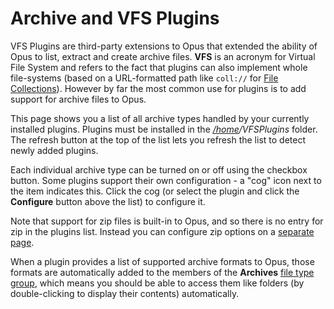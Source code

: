# Archive and VFS Plugins

VFS Plugins are third-party extensions to Opus that extended the ability of Opus to list, extract and create archive files. **VFS** is an acronym for Virtual File System and refers to the fact that plugins can also implement whole file-systems (based on a URL-formatted path like `coll://` for [File Collections](/Manual/basic_concepts/virtual_file_system/file_collections/README.md)). However by far the most common use for plugins is to add support for archive files to Opus.

This page shows you a list of all archive types handled by your currently installed plugins. Plugins must be installed in the *[/home](/Manual/basic_concepts/the_lister/navigation/aliases.md)/VFSPlugins* folder. The refresh button at the top of the list lets you refresh the list to detect newly added plugins.

Each individual archive type can be turned on or off using the checkbox button. Some plugins support their own configuration - a "cog" icon next to the item indicates this. Click the cog (or select the plugin and click the **Configure** button above the list) to configure it.

Note that support for zip files is built-in to Opus, and so there is no entry for zip in the plugins list. Instead you can configure zip options on a [separate page](zip_file_options.md).

When a plugin provides a list of supported archive formats to Opus, those formats are automatically added to the members of the **Archives** [file type group](/Manual/file_types/file_type_groups.md), which means you should be able to access them like folders (by double-clicking to display their contents) automatically.
